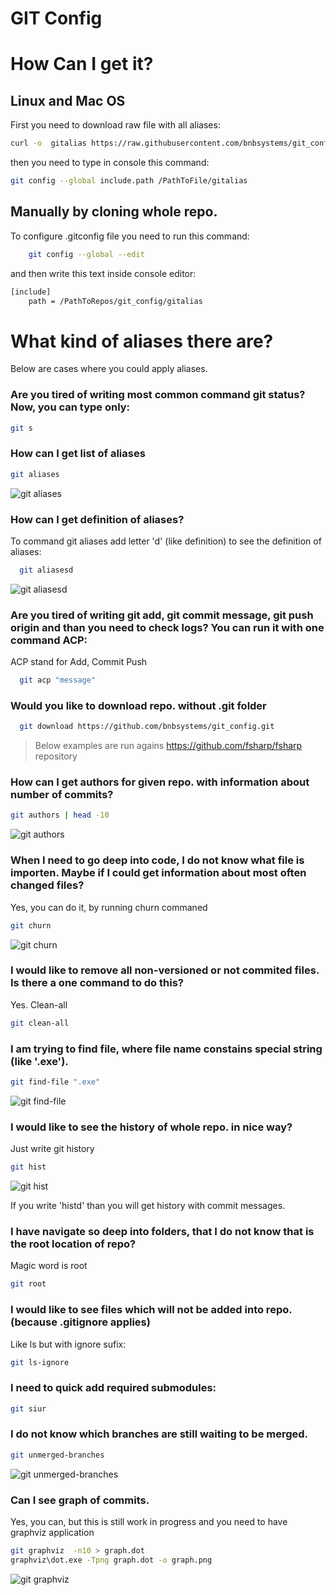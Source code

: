 # GIT Config 


# How Can I get it?
## Linux  and Mac OS

First you need to download raw file with all aliases:

```bash
curl -o  gitalias https://raw.githubusercontent.com/bnbsystems/git_config/master/gitalias/gitalias
```

then you need to type in console this command:
```bash
git config --global include.path /PathToFile/gitalias
```

## Manually by cloning whole repo.
To configure .gitconfig file you need to run this command:
```bash
    git config --global --edit
```
and then write this text inside console editor:

```bash
[include]
    path = /PathToRepos/git_config/gitalias
```


# What kind of aliases there are?
Below are cases where you could apply aliases.


### Are you tired of writing most common command git status? Now, you can type only:
```bash
git s
```

### How can I get list of aliases
```bash
git aliases
```
![git aliases](/README_files/alias.png)


### How can I get definition of aliases?
To command git aliases add letter 'd' (like definition) to see the definition of aliases:
```bash
  git aliasesd
```
![git aliasesd](/README_files/git_aliasesd.png)


### Are you tired of writing git add, git commit message, git push origin and than you need to check logs? You can run it with one command ACP:

ACP stand for Add, Commit Push 

```bash
  git acp "message"
```


### Would you like to download repo. without .git folder
```bash
  git download https://github.com/bnbsystems/git_config.git
```

> Below examples are run agains https://github.com/fsharp/fsharp repository


### How can I get authors for given repo. with information about number of commits?
```bash
git authors | head -10
```
![git authors](/README_files/authors.png)


### When I need to go deep into code, I do not know what file is importen. Maybe if I could get information about most often changed files?

Yes, you can do it, by running churn commaned

```bash
git churn
```
![git churn](/README_files/churn.png)



### I would like to remove all non-versioned or not commited files. Is there a one command to do this?
Yes. Clean-all
```bash
git clean-all
```

### I am trying to find file, where file name constains special string (like '.exe').

```bash
git find-file ".exe"
```
![git find-file](/README_files/find-file.png)

### I would like to see the history of whole repo. in nice way?
Just write git history

```bash
git hist
```
![git hist](/README_files/hist.png)

If you write 'histd' than you will get history with commit messages.

### I have navigate so deep into folders, that I do not know that is the root location of repo?
Magic word is root

```bash
git root
```

### I would like to see files which will not be added into repo. (because .gitignore applies)

Like ls but with ignore sufix:
```bash
git ls-ignore
```


### I need to quick add required submodules:
```bash
git siur
```

### I do not know which branches are still waiting to be merged.

```bash
git unmerged-branches 
```
![git unmerged-branches](/README_files/unmerged-branches.png)



### Can I see graph of commits.
Yes, you can, but this is still work in progress and you need to have graphviz application

```bash
git graphviz  -n10 > graph.dot
graphviz\dot.exe -Tpng graph.dot -o graph.png​
```
![git graphviz](/README_files/graph.png)


